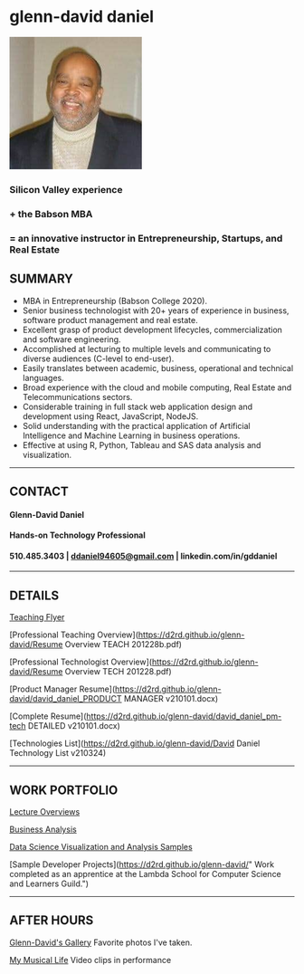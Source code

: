 # glenn-david daniel

![Headshot](./DD-Bizhead_234x234.jpg "Glenn-David Daniel")

### Silicon Valley experience 

### + the Babson MBA 

### = an innovative instructor in Entrepreneurship, Startups, and Real Estate

## SUMMARY
*	MBA in Entrepreneurship (Babson College 2020).
*	Senior business technologist with 20+ years of experience in business, software product management and real estate.
*	Excellent grasp of product development lifecycles, commercialization and software engineering.
*	Accomplished at lecturing to multiple levels and communicating to diverse audiences (C-level to end-user).
*	Easily translates between academic, business, operational and technical languages.  
*	Broad experience with the cloud and mobile computing, Real Estate and Telecommunications sectors.
*	Considerable training in full stack web application design and development using React, JavaScript, NodeJS.
*	Solid understanding with the practical application of Artificial Intelligence and Machine Learning in business operations.
*	Effective at using R, Python, Tableau and SAS data analysis and visualization.

---

## CONTACT
#### Glenn-David Daniel
#### Hands-on Technology Professional
#### 510.485.3403 | ddaniel94605@gmail.com | linkedin.com/in/gddaniel
---

## DETAILS
[Teaching Flyer](https://d2rd.github.io/glenn-david/Glenn-David_Daniel_TEACH_Flyer_v210319.pdf)

[Professional Teaching Overview](https://d2rd.github.io/glenn-david/Resume Overview TEACH 201228b.pdf)

<!-- [Curriculm Vitae](https://d2rd.github.io/glenn-david/) -->

[Professional Technologist Overview](https://d2rd.github.io/glenn-david/Resume Overview TECH 201228.pdf)

[Product Manager Resume](https://d2rd.github.io/glenn-david/david_daniel_PRODUCT MANAGER v210101.docx)

[Complete Resume](https://d2rd.github.io/glenn-david/david_daniel_pm-tech DETAILED v210101.docx)

[Technologies List](https://d2rd.github.io/glenn-david/David Daniel Technology List v210324)

---

## WORK PORTFOLIO

<!-- Links -->

[Lecture Overviews](https://d2rd.github.io/glenn-david/)

[Business Analysis](https://d2rd.github.io/glenn-david/)

[Data Science Visualization and Analysis Samples](https://d2rd.github.io/glenn-david/)

[Sample Developer Projects](https://d2rd.github.io/glenn-david/" Work completed as an apprentice at the Lambda School for Computer Science and Learners Guild.")



---

## AFTER HOURS
[Glenn-David's Gallery](https://d2rd.github.io/glenn-david/)
Favorite photos I've taken.

[My Musical Life](https://d2rd.github.io/glenn-david/) Video clips in performance

